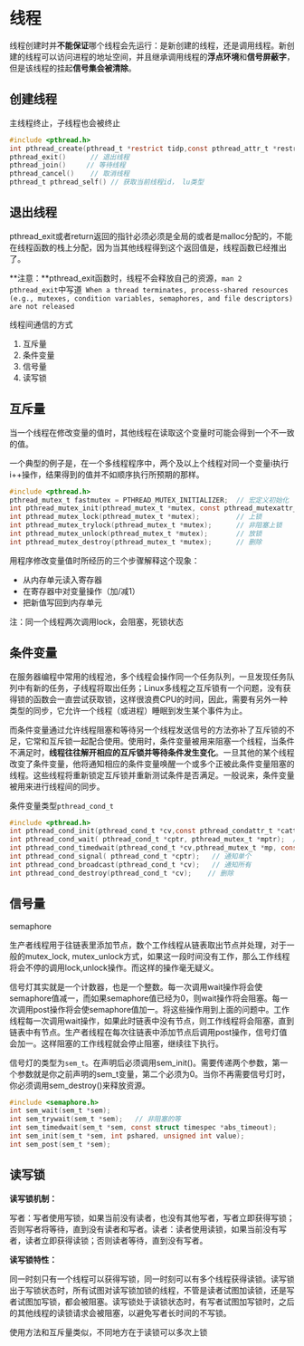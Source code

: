 # 线程

线程创建时并**不能保证**哪个线程会先运行：是新创建的线程，还是调用线程。新创建的线程可以访问进程的地址空间，并且继承调用线程的**浮点环境**和**信号屏蔽字**，但是该线程的挂起**信号集会被清除**。

## 创建线程

主线程终止，子线程也会被终止

```c
#include <pthread.h>
int pthread_create(pthread_t *restrict tidp,const pthread_attr_t *restrict_attr,void*（*start_rtn)(void*),void *restrict arg); 	// 创建线程
pthread_exit()		// 退出线程
pthread_join()     // 等待线程
pthread_cancel()	// 取消线程
pthread_t pthread_self() // 获取当前线程id， lu类型
```

## 退出线程

pthread_exit或者return返回的指针必须必须是全局的或者是malloc分配的，不能在线程函数的栈上分配，因为当其他线程得到这个返回值是，线程函数已经推出了。

**注意：**pthread_exit函数时，线程不会释放自己的资源，`man 2  pthread_exit`中写道` When a thread terminates, process-shared resources (e.g., mutexes, condition variables, semaphores, and file descriptors) are not released`

线程间通信的方式

1. 互斥量
2. 条件变量
3. 信号量
4. 读写锁

## 互斥量

当一个线程在修改变量的值时，其他线程在读取这个变量时可能会得到一个不一致的值。

一个典型的例子是，在一个多线程程序中，两个及以上个线程对同一个变量i执行i++操作，结果得到的值并不如顺序执行所预期的那样。

```c
#include <pthread.h>
pthread_mutex_t fastmutex = PTHREAD_MUTEX_INITIALIZER;  // 宏定义初始化
int pthread_mutex_init(pthread_mutex_t *mutex, const pthread_mutexattr_t *mutexattr);
int pthread_mutex_lock(pthread_mutex_t *mutex);  		// 上锁
int pthread_mutex_trylock(pthread_mutex_t *mutex); 		// 非阻塞上锁
int pthread_mutex_unlock(pthread_mutex_t *mutex);       // 放锁
int pthread_mutex_destroy(pthread_mutex_t *mutex);      // 删除
```

用程序修改变量值时所经历的三个步骤解释这个现象：

- 从内存单元读入寄存器
- 在寄存器中对变量操作（加/减1）
- 把新值写回到内存单元

注：同一个线程两次调用lock，会阻塞，死锁状态



## 条件变量

 在服务器编程中常用的线程池，多个线程会操作同一个任务队列，一旦发现任务队列中有新的任务，子线程将取出任务；Linux多线程之互斥锁有一个问题，没有获得锁的函数会一直尝试获取锁，这样很浪费CPU的时间，因此，需要有另外一种类型的同步，它允许一个线程（或进程）睡眠到发生某个事件为止。

而条件变量通过允许线程阻塞和等待另一个线程发送信号的方法弥补了互斥锁的不足，它常和互斥锁一起配合使用。使用时，条件变量被用来阻塞一个线程，当条件不满足时，**线程往往解开相应的互斥锁并等待条件发生变化**。一旦其他的某个线程改变了条件变量，他将通知相应的条件变量唤醒一个或多个正被此条件变量阻塞的线程。这些线程将重新锁定互斥锁并重新测试条件是否满足。一般说来，条件变量被用来进行线程间的同步。

条件变量类型`pthread_cond_t`

```c
#include <pthread.h>
int pthread_cond_init(pthread_cond_t *cv,const pthread_condattr_t *cattr); // 初始化
int pthread_cond_wait( pthread_cond_t *cptr, pthread_mutex_t *mptr);  // 等待条件变量
int pthread_cond_timedwait(pthread_cond_t *cv,pthread_mutex_t *mp, const structtimespec * abstime); // 等待条件变量到指定时间
int pthread_cond_signal( pthread_cond_t *cptr);	  // 通知单个
int pthread_cond_broadcast(pthread_cond_t *cv);   // 通知所有
int pthread_cond_destroy(pthread_cond_t *cv);    // 删除
```



## 信号量

semaphore

生产者线程用于往链表里添加节点，数个工作线程从链表取出节点并处理，对于一般的mutex_lock, mutex_unlock方式，如果这一段时间没有工作，那么工作线程将会不停的调用lock,unlock操作。而这样的操作毫无疑义。

信号灯其实就是一个计数器，也是一个整数。每一次调用wait操作将会使semaphore值减一，而如果semaphore值已经为0，则wait操作将会阻塞。每一次调用post操作将会使semaphore值加一。将这些操作用到上面的问题中。工作线程每一次调用wait操作，如果此时链表中没有节点，则工作线程将会阻塞，直到链表中有节点。生产者线程在每次往链表中添加节点后调用post操作，信号灯值会加一。这样阻塞的工作线程就会停止阻塞，继续往下执行。

信号灯的类型为`sem_t`。在声明后必须调用sem_init()。需要传递两个参数，第一个参数就是你之前声明的sem_t变量，第二个必须为0。当你不再需要信号灯时，你必须调用sem_destroy()来释放资源。

```c
#include <semaphore.h>
int sem_wait(sem_t *sem);
int sem_trywait(sem_t *sem);   // 非阻塞的等
int sem_timedwait(sem_t *sem, const struct timespec *abs_timeout);		// 定义时间等
int sem_init(sem_t *sem, int pshared, unsigned int value);
int sem_post(sem_t *sem);
```



## 读写锁

**读写锁机制：**

​	写者：写者使用写锁，如果当前没有读者，也没有其他写者，写者立即获得写锁；否则写者将等待，直到没有读者和写者。
​    读者：读者使用读锁，如果当前没有写者，读者立即获得读锁；否则读者等待，直到没有写者。

**读写锁特性：**

​	同一时刻只有一个线程可以获得写锁，同一时刻可以有多个线程获得读锁。读写锁出于写锁状态时，所有试图对读写锁加锁的线程，不管是读者试图加读锁，还是写者试图加写锁，都会被阻塞。读写锁处于读锁状态时，有写者试图加写锁时，之后的其他线程的读锁请求会被阻塞，以避免写者长时间的不写锁。

使用方法和互斥量类似，不同地方在于读锁可以多次上锁

